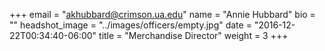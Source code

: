 +++
email = "akhubbard@crimson.ua.edu"
name = "Annie Hubbard"
bio = ""
headshot_image = "../images/officers/empty.jpg"
date = "2016-12-22T00:34:40-06:00"
title = "Merchandise Director"
weight = 3
+++
